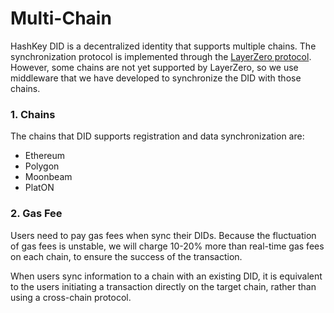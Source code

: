 # Multi-Chain

HashKey DID is a decentralized identity that supports multiple chains. The synchronization protocol is implemented through the [LayerZero protocol](contract-api-reference/layerzero.md). However, some chains are not yet supported by LayerZero, so we use middleware that we have developed to synchronize the DID with those chains.



### 1. Chains

The chains that DID supports registration and data synchronization are:

* Ethereum
* Polygon
* Moonbeam
* PlatON



### 2. Gas Fee

Users need to pay gas fees when sync their DIDs. Because the fluctuation of gas fees is unstable, we will charge 10-20% more than real-time gas fees on each chain, to ensure the success of the transaction.

When users sync information to a chain with an existing DID, it is equivalent to the users initiating a transaction directly on the target chain, rather than using a cross-chain protocol.





